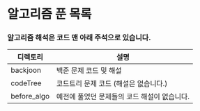 # 알고리즘 푼 목록

### 알고리즘 해석은 코드 맨 아래 주석으로 있습니다. ###

| 디렉토리 | 설명 |
| -------- | ---------- |
| backjoon | 백준 문제 코드 및 해설 |
| codeTree | 코드트리 문제 코드 (해설은 없습니다.) |
| before_algo | 예전에 풀었던 문제들의 코드 해설이 없습니다. |
